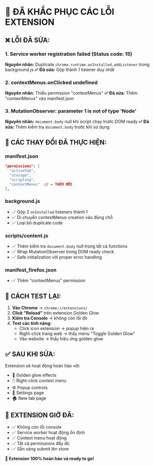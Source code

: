 # 🔧 ĐÃ KHẮC PHỤC CÁC LỖI EXTENSION

## ❌ **LỖI ĐÃ SỬA:**

### 1. **Service worker registration failed (Status code: 15)**
**Nguyên nhân:** Duplicate `chrome.runtime.onInstalled.addListener` trong background.js
**✅ Đã sửa:** Gộp thành 1 listener duy nhất

### 2. **contextMenus.onClicked undefined** 
**Nguyên nhân:** Thiếu permission "contextMenus"
**✅ Đã sửa:** Thêm "contextMenus" vào manifest.json

### 3. **MutationObserver: parameter 1 is not of type 'Node'**
**Nguyên nhân:** `document.body` null khi script chạy trước DOM ready
**✅ Đã sửa:** Thêm kiểm tra `document.body` trước khi sử dụng

## 🔄 **CÁC THAY ĐỔI ĐÃ THỰC HIỆN:**

### manifest.json
```json
"permissions": [
  "activeTab",
  "storage", 
  "scripting",
  "contextMenus"  // ← THÊM MỚI
],
```

### background.js
- ✅ Gộp 2 `onInstalled` listeners thành 1
- ✅ Di chuyển contextMenus creation vào đúng chỗ
- ✅ Loại bỏ duplicate code

### scripts/content.js
- ✅ Thêm kiểm tra `document.body` null trong tất cả functions
- ✅ Wrap MutationObserver trong DOM ready check
- ✅ Safe initialization với proper error handling

### manifest_firefox.json  
- ✅ Thêm "contextMenus" permission

## 🧪 **CÁCH TEST LẠI:**

1. **Vào Chrome** → `chrome://extensions/`
2. **Click "Reload"** trên extension Golden Glow
3. **Kiểm tra Console** → không còn lỗi đỏ
4. **Test các tính năng:**
   - Click icon extension → popup hiện ra
   - Right-click trang web → thấy menu "Toggle Golden Glow"
   - Vào website → thấy hiệu ứng golden glow

## ✅ **SAU KHI SỬA:**
Extension sẽ hoạt động hoàn hảo với:
- 🌟 Golden glow effects
- 🖱️ Right-click context menu  
- ⚙️ Popup controls
- 🎨 Settings page
- 🏠 New tab page

## 🚀 **EXTENSION GIỜ ĐÃ:**
- ✅ Không còn lỗi console
- ✅ Service worker hoạt động ổn định
- ✅ Context menu hoạt động
- ✅ Tất cả permissions đầy đủ
- ✅ Sẵn sàng submit lên store

**🎉 Extension 100% hoàn hảo và ready to go!** 